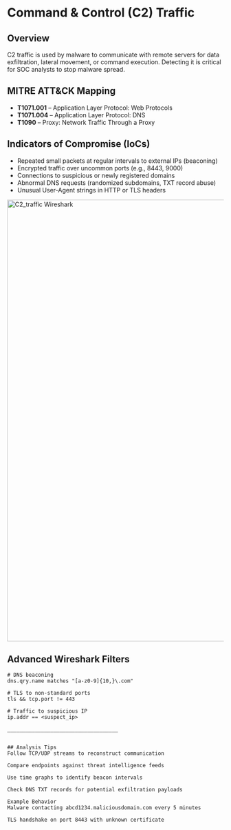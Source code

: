 # Command & Control (C2) Traffic

## Overview
C2 traffic is used by malware to communicate with remote servers for data exfiltration, lateral movement, or command execution. Detecting it is critical for SOC analysts to stop malware spread.

## MITRE ATT&CK Mapping
- **T1071.001** – Application Layer Protocol: Web Protocols  
- **T1071.004** – Application Layer Protocol: DNS  
- **T1090** – Proxy: Network Traffic Through a Proxy  

## Indicators of Compromise (IoCs)
- Repeated small packets at regular intervals to external IPs (beaconing)  
- Encrypted traffic over uncommon ports (e.g., 8443, 9000)  
- Connections to suspicious or newly registered domains  
- Abnormal DNS requests (randomized subdomains, TXT record abuse)  
- Unusual User-Agent strings in HTTP or TLS headers

<img width="1536" height="1024" alt="C2_traffic Wireshark" src="https://github.com/user-attachments/assets/23466396-66d1-4e3d-ab17-59e171bb756a" />


## Advanced Wireshark Filters
```text
# DNS beaconing
dns.qry.name matches "[a-z0-9]{10,}\.com"

# TLS to non-standard ports
tls && tcp.port != 443

# Traffic to suspicious IP
ip.addr == <suspect_ip>

____________________________________


## Analysis Tips
Follow TCP/UDP streams to reconstruct communication

Compare endpoints against threat intelligence feeds

Use time graphs to identify beacon intervals

Check DNS TXT records for potential exfiltration payloads

Example Behavior
Malware contacting abcd1234.maliciousdomain.com every 5 minutes

TLS handshake on port 8443 with unknown certificate



